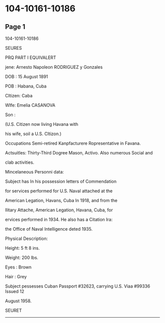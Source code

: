# 104-10161-10186

## Page 1

104-10161-10186

SEURES

PRQ PART I EQUIVALERT

jene: Arnesto Napoleon RODRIGUEZ y Gonzales

DOB : 15 August 1891

POB : Habana, Cuba

CItizen: Caba

WIfe: Emelia CASANOVA

Son :

(U.S. Citizen now living Havana with

his wife, soil a U.S. Cltizon.)

Occupations Semi-retired Kanpfacturere Ropresentative in Favana.

Actsuitles: Thirty-Third Dogree Mason, Activo. Also numerous Social and

clab activities.

Mincelaneous Personni data:

Subject has In his possession letters of Commendation

for services performed for U.S. Naval attached at the

American Legation, Havans, Cuba In 1918, and from the

Ilitary Attache, American Legation, Havana, Cuba, for

ervices performed in 1934. He also has a Citation Ira:

the Office of Naval Intelligence deted 1935.

Physical Description:

Height: 5 ft 8 ins.

Weight: 200 lbs.

Eyes : Brown

Hair : Grey

Subject pessesses Cuban Passport #32623, carrying U.S. Viaa #99336 Issued 12

August 1958.

SEURET

---

